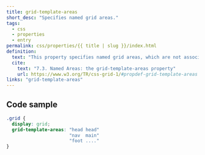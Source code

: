 ```yaml
---
title: grid-template-areas
short_desc: "Specifies named grid areas."
tags:
  - css
  - properties
  - entry
permalink: css/properties/{{ title | slug }}/index.html
definition:
  text: "This property specifies named grid areas, which are not associated with any particular grid item, but can be referenced from the grid-placement properties."
  cite:
    text: "7.3. Named Areas: the grid-template-areas property"
    url: https://www.w3.org/TR/css-grid-1/#propdef-grid-template-areas
links: "grid-template-areas"
---
```


<h2 class="h3"><span>Code sample</span></h2>

```css
.grid {
  display: grid;
  grid-template-areas: "head head"
                       "nav  main"
                       "foot ...."
}
```
